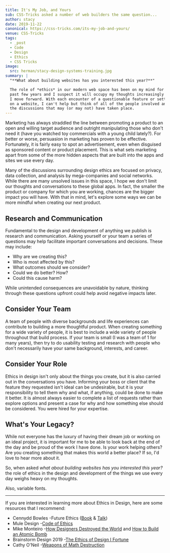```yaml
---
title: It's My Job, and Yours
sub: CSS-Tricks asked a number of web builders the same question...
author: stacy
date: 2019-11-22
canonical: https://css-tricks.com/its-my-job-and-yours/
venue: CSS-Tricks
tags:
  - _post
  - Code
  - Design
  - Ethics
  - CSS Tricks
image:
  src: herman/stacy-design-systems-training.jpg
summary: |
  "**What about building websites has you interested this year?**"

  The role of *ethics* in our modern web space has been on my mind for the
  past few years and I suspect it will occupy my thoughts increasingly as
  I move forward. With each encounter of a questionable feature or setting
  on a website, I can't help but think of all of the people involved and
  the discussions that may (or may not) have taken place.
---
```


Marketing has always straddled the line between promoting a product to
an open and willing target audience and outright manipulating those who
don't need it (have you watched toy commercials with a young child
lately?). For better or worse, persuasion in marketing has proven to be
effective. Fortunately, it is fairly easy to spot an advertisement, even
when disguised as sponsored content or product placement. This is what
sets marketing apart from some of the more hidden aspects that are built
into the apps and sites we use every day.

Many of the discussions surrounding design ethics are focused on
privacy, data collection, and analysis by mega-companies and social
networks. While there are many unsolved issues in this space, I hope we
don't limit our thoughts and conversations to these global apps. In
fact, the smaller the product or company for which you are working,
chances are the bigger impact you will have. With that in mind, let's
explore some ways we can be more mindful when creating our next product.

## Research and Communication

Fundamental to the design and development of anything we publish is
research and communication. Asking yourself or your team a series of
questions may help facilitate important conversations and decisions.
These may include:

-   Why are we creating this?
-   Who is most affected by this?
-   What outcomes should we consider?
-   Could we do better? How?
-   Could this cause harm?

While unintended consequences are unavoidable by nature, thinking
through these questions upfront could help avoid negative impacts later.

## Consider Your Team

A team of people with diverse backgrounds and life experiences can
contribute to building a more thoughtful product. When creating
something for a wide variety of people, it is best to include a wide
variety of people throughout that build process. If your team is small
(I was a team of 1 for many years), then try to do usability testing and
research with people who don't necessarily have your same background,
interests, and career.

## Consider Your Role

Ethics in design isn't only about the things you create, but it is also
carried out in the conversations you have. Informing your boss or client
that the feature they requested isn't ideal can be undesirable, but it
is your responsibility to tell them why and what, if anything, could be
done to make it better. It is almost always easier to complete a list of
requests rather than explore options and present a case for why and how
something else should be considered. You were hired for your expertise.

## What's Your Legacy?

While not everyone has the luxury of having their dream job or working
on an ideal project, it is important for me to be able to look back at
the end of the day and be proud of the work I have done. Is your work
helping others? Are you creating something that makes this world a
better place? If so, I'd love to hear more about it.

So, when asked *what about building websites has you interested this
year?* the role of ethics in the design and development of the things we
use every day weighs heavy on my thoughts.

Also, variable fonts.

------------------------------------------------------------------------

If you are interested in learning more about Ethics in Design, here are
some resources that I recommend:

-   Cennydd Bowles -Future Ethics ([Book] & [Talk])
-   Mule Design -[Code of Ethics]
-   Mike Monteiro -[How Designers Destroyed the World] and [How to Build
    an Atomic Bomb]
-   Brainstorm Design 2019 -[The Ethics of Design I Fortune]
-   Cathy O'Neil -[Weapons of Math Destruction]

  [Book]: https://www.future-ethics.com/
  [Talk]: https://www.youtube.com/watch?v=DfxMv9mIjFU&t=381s
  [Code of Ethics]: https://muledesign.com/2017/07/a-designers-code-of-ethics
  [How Designers Destroyed the World]: https://vimeo.com/122022963
  [How to Build an Atomic Bomb]: https://vimeo.com/268704084
  [The Ethics of Design I Fortune]: https://www.youtube.com/watch?v=X24twMoJYt4&
  [Weapons of Math Destruction]: https://weaponsofmathdestructionbook.com/
